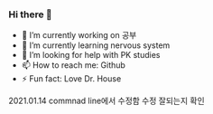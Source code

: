 ### Hi there 👋

- 🔭 I’m currently working on 공부
- 🌱 I’m currently learning nervous system
- 🤔 I’m looking for help with PK studies
- 📫 How to reach me: Github
- ⚡ Fun fact: Love Dr. House

2021.01.14 commnad line에서 수정함
수정 잘되는지 확인